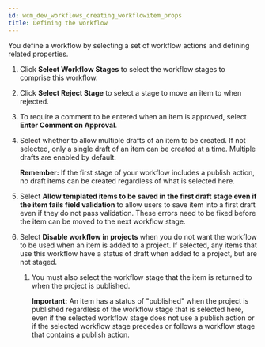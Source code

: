 ```yaml
---
id: wcm_dev_workflows_creating_workflowitem_props
title: Defining the workflow
---
```





You define a workflow by selecting a set of workflow actions and defining related properties.

1.  Click **Select Workflow Stages** to select the workflow stages to comprise this workflow.

2.  Click **Select Reject Stage** to select a stage to move an item to when rejected.

3.  To require a comment to be entered when an item is approved, select **Enter Comment on Approval**.

4.  Select whether to allow multiple drafts of an item to be created. If not selected, only a single draft of an item can be created at a time. Multiple drafts are enabled by default.

    **Remember:** If the first stage of your workflow includes a publish action, no draft items can be created regardless of what is selected here.

5.  Select **Allow templated items to be saved in the first draft stage even if the item fails field validation** to allow users to save item into a first draft even if they do not pass validation. These errors need to be fixed before the item can be moved to the next workflow stage.

6.  Select **Disable workflow in projects** when you do not want the workflow to be used when an item is added to a project. If selected, any items that use this workflow have a status of draft when added to a project, but are not staged.

    1.  You must also select the workflow stage that the item is returned to when the project is published.

        **Important:** An item has a status of "published" when the project is published regardless of the workflow stage that is selected here, even if the selected workflow stage does not use a publish action or if the selected workflow stage precedes or follows a workflow stage that contains a publish action.


